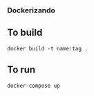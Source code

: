 ### Dockerizando


## To build 

```shell
docker build -t name:tag .
```

## To run

```shell
docker-compose up
```